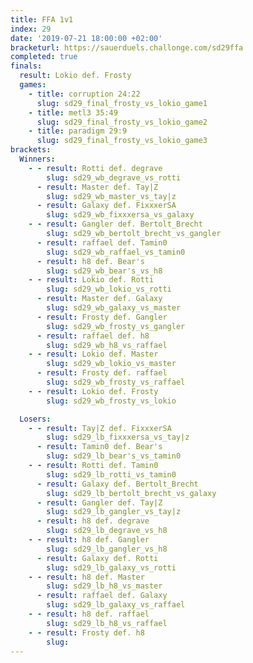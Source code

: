 ```yaml
---
title: FFA 1v1
index: 29
date: '2019-07-21 18:00:00 +02:00'
bracketurl: https://sauerduels.challonge.com/sd29ffa
completed: true
finals:
  result: Lokio def. Frosty
  games:
    - title: corruption 24:22
      slug: sd29_final_frosty_vs_lokio_game1
    - title: metl3 35:49
      slug: sd29_final_frosty_vs_lokio_game2
    - title: paradigm 29:9
      slug: sd29_final_frosty_vs_lokio_game3
brackets:
  Winners:
    - - result: Rotti def. degrave
        slug: sd29_wb_degrave_vs_rotti
      - result: Master def. Tay|Z
        slug: sd29_wb_master_vs_tay|z
      - result: Galaxy def. FixxxerSA
        slug: sd29_wb_fixxxersa_vs_galaxy
    - - result: Gangler def. Bertolt_Brecht
        slug: sd29_wb_bertolt_brecht_vs_gangler
      - result: raffael def. Tamin0
        slug: sd29_wb_raffael_vs_tamin0
      - result: h8 def. Bear's
        slug: sd29_wb_bear's_vs_h8
    - - result: Lokio def. Rotti
        slug: sd29_wb_lokio_vs_rotti
      - result: Master def. Galaxy
        slug: sd29_wb_galaxy_vs_master
      - result: Frosty def. Gangler
        slug: sd29_wb_frosty_vs_gangler
      - result: raffael def. h8
        slug: sd29_wb_h8_vs_raffael
    - - result: Lokio def. Master
        slug: sd29_wb_lokio_vs_master
      - result: Frosty def. raffael
        slug: sd29_wb_frosty_vs_raffael
    - - result: Lokio def. Frosty
        slug: sd29_wb_frosty_vs_lokio

  Losers:
    - - result: Tay|Z def. FixxxerSA
        slug: sd29_lb_fixxxersa_vs_tay|z
      - result: Tamin0 def. Bear's
        slug: sd29_lb_bear's_vs_tamin0
    - - result: Rotti def. Tamin0
        slug: sd29_lb_rotti_vs_tamin0
      - result: Galaxy def. Bertolt_Brecht
        slug: sd29_lb_bertolt_brecht_vs_galaxy
      - result: Gangler def. Tay|Z
        slug: sd29_lb_gangler_vs_tay|z
      - result: h8 def. degrave
        slug: sd29_lb_degrave_vs_h8
    - - result: h8 def. Gangler
        slug: sd29_lb_gangler_vs_h8
      - result: Galaxy def. Rotti
        slug: sd29_lb_galaxy_vs_rotti
    - - result: h8 def. Master
        slug: sd29_lb_h8_vs_master
      - result: raffael def. Galaxy
        slug: sd29_lb_galaxy_vs_raffael
    - - result: h8 def. raffael
        slug: sd29_lb_h8_vs_raffael
    - - result: Frosty def. h8
        slug: 
---
```

